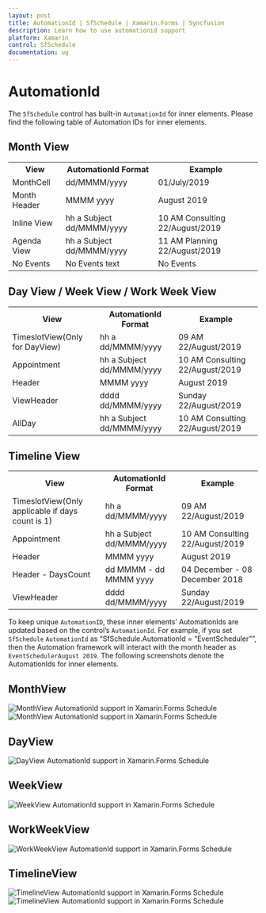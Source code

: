 ```yaml
---
layout: post
title: AutomationId | SfSchedule | Xamarin.Forms | Syncfusion
description: Learn how to use automationid support
platform: Xamarin
control: SfSchedule
documentation: ug
---
```


# AutomationId

The `SfSchedule` control has built-in `AutomationId` for inner elements. Please find the following table of Automation IDs for inner elements.

## Month View

<table>
<tr>
<th align="center" >View</th>
<th align="center" >AutomationId Format</th>
<th align="center" >Example</th>
</tr>

<tr>
<td>MonthCell</td>
<td>dd/MMMM/yyyy</td>
<td>01/July/2019</td>
</tr>

<tr>
<td>Month Header</td>
<td>MMMM yyyy</td>
<td>August 2019</td>
</tr>

<tr>
<td>Inline View</td>
<td>hh a Subject dd/MMMM/yyyy</td>
<td>10 AM Consulting 22/August/2019</td>
</tr>

<tr>
<td>Agenda View</td>
<td>hh a Subject dd/MMMM/yyyy</td>
<td>11 AM Planning 22/August/2019</td>
</tr>

<tr>
<td>No Events</td>
<td>No Events text</td>
<td>No Events</td>
</tr>

</table>

## Day View / Week View / Work Week View

<table>
<tr>
<th align="center" >View</th>
<th align="center" >AutomationId Format</th>
<th align="center" >Example</th>
</tr>

<tr>
<td>TimeslotView(Only for DayView)</td>
<td>hh a dd/MMMM/yyyy</td>
<td>09 AM 22/August/2019</td>
</tr>

<tr>
<td>Appointment</td>
<td>hh a Subject dd/MMMM/yyyy</td>
<td>10 AM Consulting 22/August/2019</td>
</tr>

<tr>
<td>Header</td>
<td>MMMM yyyy</td>
<td>August 2019</td>
</tr>

<tr>
<td>ViewHeader</td>
<td>dddd dd/MMMM/yyyy</td>
<td>Sunday 22/August/2019</td>
</tr>

<tr>
<td>AllDay</td>
<td>hh a Subject dd/MMMM/yyyy</td>
<td>10 AM Consulting 22/August/2019</td>
</tr>

</table>

## Timeline View

<table>
<tr>
<th align="center" >View</th>
<th align="center" >AutomationId Format</th>
<th align="center" >Example</th>
</tr>

<tr>
<td>TimeslotView(Only applicable if days count is 1)</td>
<td>hh a dd/MMMM/yyyy</td>
<td>09 AM 22/August/2019</td>
</tr>

<tr>
<td>Appointment</td>
<td>hh a Subject dd/MMMM/yyyy</td>
<td>10 AM Consulting 22/August/2019</td>
</tr>

<tr>
<td>Header</td>
<td>MMMM yyyy</td>
<td>August 2019</td>
</tr>

<tr>
<td>Header - DaysCount</td>
<td>dd MMMM - dd MMMM yyyy</td>
<td>04 December - 08 December 2018</td>
</tr>

<tr>
<td>ViewHeader</td>
<td>dddd dd/MMMM/yyyy</td>
<td>Sunday 22/August/2019</td>
</tr>

</table>

To keep unique `AutomationID`, these inner elements’ AutomationIds are updated based on the control’s `AutomationId`.  For example, if you set `SfSchedule` `AutomationId` as “SfSchedule.AutomationId = “EventScheduler””, then the Automation framework will interact with the month header as `EventSchedulerAugust 2019`. The following screenshots denote the AutomationIds for inner elements.

## MonthView 
![MonthView AutomationId support in Xamarin.Forms Schedule](automationid_images/xamarin-forms-schedule-month-view.png)
![MonthView AutomationId support in Xamarin.Forms Schedule](automationid_images/xamarin-forms-schedule-month-view-no-events.png)

## DayView
![DayView AutomationId support in Xamarin.Forms Schedule](automationid_images/xamarin-forms-schedule-day-view.png)

## WeekView
![WeekView AutomationId support in Xamarin.Forms Schedule](automationid_images/xamarin-forms-schedule-week-view.png)

## WorkWeekView
![WorkWeekView AutomationId support in Xamarin.Forms Schedule](automationid_images/xamarin-forms-schedule-work-week-view.png)

## TimelineView
![TimelineView AutomationId support in Xamarin.Forms Schedule](automationid_images/xamarin-forms-schedule-timeline-view.png)
![TimelineView AutomationId support in Xamarin.Forms Schedule](automationid_images/xamarin-forms-schedule-timeline-view-header.png)